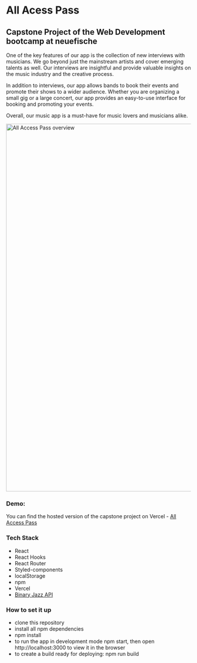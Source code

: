 # All Acess Pass

## Capstone Project of the Web Development bootcamp at neuefische

One of the key features of our app is the collection of new interviews with musicians. We go beyond just the mainstream artists and cover emerging talents as well. Our interviews are insightful and provide valuable insights on the music industry and the creative process.

In addition to interviews, our app allows bands to book their events and promote their shows to a wider audience. Whether you are organizing a small gig or a large concert, our app provides an easy-to-use interface for booking and promoting your events. 

Overall, our music app is a must-have for music lovers and musicians alike. 

<img width="1000" alt="All Access Pass overview" src="https://github.com/IC-Socaciu/all-access-pass-1/assets/125737167/384701ac-51c5-4fe5-9a44-f0c35512d36c">

### Demo:

You can find the hosted version of the capstone project on Vercel - [All Access Pass](https://all-access-pass-1.vercel.app/)

### Tech Stack

- React
- React Hooks
- React Router
- Styled-components
- localStorage
- npm
- Vercel
- [Binary Jazz API](https://binaryjazz.us/genrenator-api/)

### How to set it up

- clone this repository
- install all npm dependencies
- npm install
- to run the app in development mode npm start, then open http://localhost:3000 to view it in the browser
- to create a build ready for deploying: npm run build


